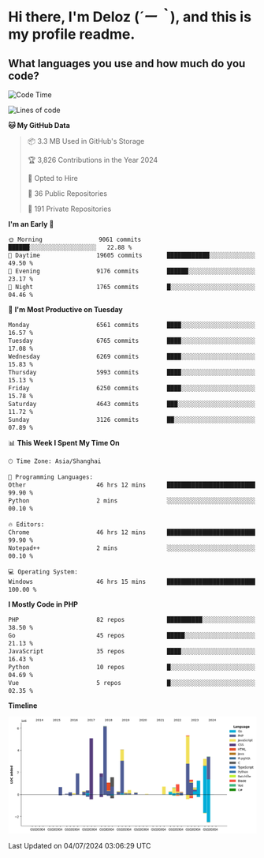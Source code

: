 # **Hi there, I'm Deloz (*´ー｀*), and this is my profile readme.**

## **What languages you use and how much do you code?**

<!--START_SECTION:waka-->
![Code Time](http://img.shields.io/badge/Code%20Time-4%2C346%20hrs%2040%20mins-blue)

![Lines of code](https://img.shields.io/badge/From%20Hello%20World%20I%27ve%20Written-42.3%20million%20lines%20of%20code-blue)

**🐱 My GitHub Data** 

> 📦 3.3 MB Used in GitHub's Storage 
 > 
> 🏆 3,826 Contributions in the Year 2024
 > 
> 💼 Opted to Hire
 > 
> 📜 36 Public Repositories 
 > 
> 🔑 191 Private Repositories 
 > 
**I'm an Early 🐤** 

```text
🌞 Morning                9061 commits        ██████░░░░░░░░░░░░░░░░░░░   22.88 % 
🌆 Daytime                19605 commits       ████████████░░░░░░░░░░░░░   49.50 % 
🌃 Evening                9176 commits        ██████░░░░░░░░░░░░░░░░░░░   23.17 % 
🌙 Night                  1765 commits        █░░░░░░░░░░░░░░░░░░░░░░░░   04.46 % 
```
📅 **I'm Most Productive on Tuesday** 

```text
Monday                   6561 commits        ████░░░░░░░░░░░░░░░░░░░░░   16.57 % 
Tuesday                  6765 commits        ████░░░░░░░░░░░░░░░░░░░░░   17.08 % 
Wednesday                6269 commits        ████░░░░░░░░░░░░░░░░░░░░░   15.83 % 
Thursday                 5993 commits        ████░░░░░░░░░░░░░░░░░░░░░   15.13 % 
Friday                   6250 commits        ████░░░░░░░░░░░░░░░░░░░░░   15.78 % 
Saturday                 4643 commits        ███░░░░░░░░░░░░░░░░░░░░░░   11.72 % 
Sunday                   3126 commits        ██░░░░░░░░░░░░░░░░░░░░░░░   07.89 % 
```


📊 **This Week I Spent My Time On** 

```text
🕑︎ Time Zone: Asia/Shanghai

💬 Programming Languages: 
Other                    46 hrs 12 mins      █████████████████████████   99.90 % 
Python                   2 mins              ░░░░░░░░░░░░░░░░░░░░░░░░░   00.10 % 

🔥 Editors: 
Chrome                   46 hrs 12 mins      █████████████████████████   99.90 % 
Notepad++                2 mins              ░░░░░░░░░░░░░░░░░░░░░░░░░   00.10 % 

💻 Operating System: 
Windows                  46 hrs 15 mins      █████████████████████████   100.00 % 
```

**I Mostly Code in PHP** 

```text
PHP                      82 repos            ██████████░░░░░░░░░░░░░░░   38.50 % 
Go                       45 repos            █████░░░░░░░░░░░░░░░░░░░░   21.13 % 
JavaScript               35 repos            ████░░░░░░░░░░░░░░░░░░░░░   16.43 % 
Python                   10 repos            █░░░░░░░░░░░░░░░░░░░░░░░░   04.69 % 
Vue                      5 repos             █░░░░░░░░░░░░░░░░░░░░░░░░   02.35 % 
```



**Timeline**

![Lines of Code chart](https://raw.githubusercontent.com/deloz/deloz/main/assets/bar_graph.png)


 Last Updated on 04/07/2024 03:06:29 UTC
<!--END_SECTION:waka-->
